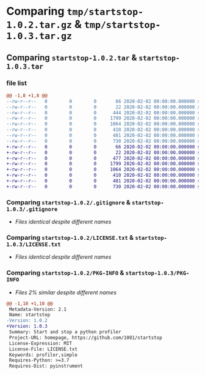 # Comparing `tmp/startstop-1.0.2.tar.gz` & `tmp/startstop-1.0.3.tar.gz`

## Comparing `startstop-1.0.2.tar` & `startstop-1.0.3.tar`

### file list

```diff
@@ -1,8 +1,8 @@
--rw-r--r--   0        0        0       66 2020-02-02 00:00:00.000000 startstop-1.0.2/example.py
--rw-r--r--   0        0        0       22 2020-02-02 00:00:00.000000 startstop-1.0.2/startstop/__about__.py
--rw-r--r--   0        0        0      444 2020-02-02 00:00:00.000000 startstop-1.0.2/startstop/__init__.py
--rw-r--r--   0        0        0     1799 2020-02-02 00:00:00.000000 startstop-1.0.2/.gitignore
--rw-r--r--   0        0        0     1064 2020-02-02 00:00:00.000000 startstop-1.0.2/LICENSE.txt
--rw-r--r--   0        0        0      410 2020-02-02 00:00:00.000000 startstop-1.0.2/README.md
--rw-r--r--   0        0        0      481 2020-02-02 00:00:00.000000 startstop-1.0.2/pyproject.toml
--rw-r--r--   0        0        0      730 2020-02-02 00:00:00.000000 startstop-1.0.2/PKG-INFO
+-rw-r--r--   0        0        0       66 2020-02-02 00:00:00.000000 startstop-1.0.3/example.py
+-rw-r--r--   0        0        0       22 2020-02-02 00:00:00.000000 startstop-1.0.3/startstop/__about__.py
+-rw-r--r--   0        0        0      477 2020-02-02 00:00:00.000000 startstop-1.0.3/startstop/__init__.py
+-rw-r--r--   0        0        0     1799 2020-02-02 00:00:00.000000 startstop-1.0.3/.gitignore
+-rw-r--r--   0        0        0     1064 2020-02-02 00:00:00.000000 startstop-1.0.3/LICENSE.txt
+-rw-r--r--   0        0        0      410 2020-02-02 00:00:00.000000 startstop-1.0.3/README.md
+-rw-r--r--   0        0        0      481 2020-02-02 00:00:00.000000 startstop-1.0.3/pyproject.toml
+-rw-r--r--   0        0        0      730 2020-02-02 00:00:00.000000 startstop-1.0.3/PKG-INFO
```

### Comparing `startstop-1.0.2/.gitignore` & `startstop-1.0.3/.gitignore`

 * *Files identical despite different names*

### Comparing `startstop-1.0.2/LICENSE.txt` & `startstop-1.0.3/LICENSE.txt`

 * *Files identical despite different names*

### Comparing `startstop-1.0.2/PKG-INFO` & `startstop-1.0.3/PKG-INFO`

 * *Files 2% similar despite different names*

```diff
@@ -1,10 +1,10 @@
 Metadata-Version: 2.1
 Name: startstop
-Version: 1.0.2
+Version: 1.0.3
 Summary: Start and stop a python profiler
 Project-URL: homepage, https://github.com/1081/startstop
 License-Expression: MIT
 License-File: LICENSE.txt
 Keywords: profiler,simple
 Requires-Python: >=3.7
 Requires-Dist: pyinstrument
```

